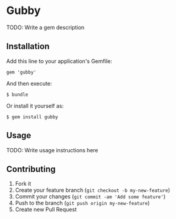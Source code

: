 # Gubby

TODO: Write a gem description

## Installation

Add this line to your application's Gemfile:

    gem 'gubby'

And then execute:

    $ bundle

Or install it yourself as:

    $ gem install gubby

## Usage

TODO: Write usage instructions here

## Contributing

1. Fork it
2. Create your feature branch (`git checkout -b my-new-feature`)
3. Commit your changes (`git commit -am 'Add some feature'`)
4. Push to the branch (`git push origin my-new-feature`)
5. Create new Pull Request
